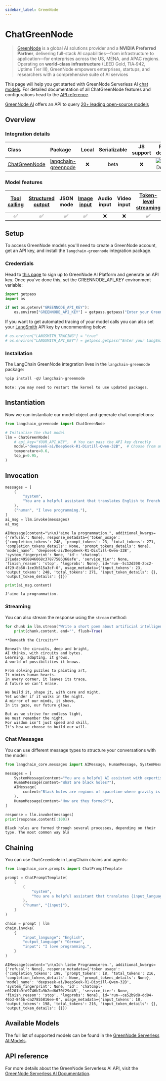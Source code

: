 ```yaml
---
sidebar_label: GreenNode
---
```


# ChatGreenNode

>[GreenNode](https://greennode.ai/) is a global AI solutions provider and a **NVIDIA Preferred Partner**, delivering full-stack AI capabilities—from infrastructure to application—for enterprises across the US, MENA, and APAC regions. Operating on **world-class infrastructure** (LEED Gold, TIA‑942, Uptime Tier III), GreenNode empowers enterprises, startups, and researchers with a comprehensive suite of AI services

This page will help you get started with GreenNode Serverless AI [chat models](../../concepts/chat_models). For detailed documentation of all ChatGreenNode features and configurations head to the [API reference](https://python.langchain.com/api_reference/greennode/chat_models/langchain_greennode.chat_models.ChatGreenNode.html).


[GreenNode AI](https://greennode.ai/) offers an API to query [20+ leading open-source models](https://aiplatform.console.greennode.ai/models)

## Overview
### Integration details

| Class | Package | Local | Serializable | JS support | Package downloads | Package latest |
| :--- | :--- | :---: | :---: |  :---: | :---: | :---: |
| [ChatGreenNode](https://python.langchain.com/api_reference/greennode/chat_models/langchain_greennode.chat_models.ChatGreenNode.html) | [langchain-greennode](https://python.langchain.com/api_reference/greennode/index.html) | ❌ | beta | ❌ | ![PyPI - Downloads](https://img.shields.io/pypi/dm/langchain-greennode?style=flat-square&label=%20) | ![PyPI - Version](https://img.shields.io/pypi/v/langchain-greennode?style=flat-square&label=%20) |

### Model features
| [Tool calling](../../how_to/tool_calling.ipynb) | [Structured output](../../how_to/structured_output.ipynb) | JSON mode | [Image input](../../how_to/multimodal_inputs.ipynb) | Audio input | Video input | [Token-level streaming](../../how_to/chat_streaming.ipynb) | Native async | [Token usage](../../how_to/chat_token_usage_tracking.ipynb) | [Logprobs](../../how_to/logprobs.ipynb) |
| :---: | :---: | :---: | :---: |  :---: | :---: | :---: | :---: | :---: | :---: |
| ✅ | ✅ | ✅ | ✅ | ❌ | ❌ | ✅ | ✅ | ✅ | ❌ |

## Setup

To access GreenNode models you'll need to create a GreenNode account, get an API key, and install the `langchain-greennode` integration package.

### Credentials

Head to [this page](https://aiplatform.console.greennode.ai/api-keys) to sign up to GreenNode AI Platform and generate an API key. Once you've done this, set the GREENNODE_API_KEY environment variable:


```python
import getpass
import os

if not os.getenv("GREENNODE_API_KEY"):
    os.environ["GREENNODE_API_KEY"] = getpass.getpass("Enter your GreenNode API key: ")
```

If you want to get automated tracing of your model calls you can also set your [LangSmith](https://docs.smith.langchain.com/) API key by uncommenting below:


```python
# os.environ["LANGSMITH_TRACING"] = "true"
# os.environ["LANGSMITH_API_KEY"] = getpass.getpass("Enter your LangSmith API key: ")
```

### Installation

The LangChain GreenNode integration lives in the `langchain-greennode` package:


```python
%pip install -qU langchain-greennode
```
```output
Note: you may need to restart the kernel to use updated packages.
```
## Instantiation

Now we can instantiate our model object and generate chat completions:


```python
from langchain_greennode import ChatGreenNode

# Initialize the chat model
llm = ChatGreenNode(
    # api_key="YOUR_API_KEY",  # You can pass the API key directly
    model="deepseek-ai/DeepSeek-R1-Distill-Qwen-32B",  # Choose from available models
    temperature=0.6,
    top_p=0.95,
)
```

## Invocation



```python
messages = [
    (
        "system",
        "You are a helpful assistant that translates English to French. Translate the user sentence.",
    ),
    ("human", "I love programming."),
]
ai_msg = llm.invoke(messages)
ai_msg
```



```output
AIMessage(content="\n\nJ'aime la programmation.", additional_kwargs={'refusal': None}, response_metadata={'token_usage': {'completion_tokens': 248, 'prompt_tokens': 23, 'total_tokens': 271, 'completion_tokens_details': None, 'prompt_tokens_details': None}, 'model_name': 'deepseek-ai/DeepSeek-R1-Distill-Qwen-32B', 'system_fingerprint': None, 'id': 'chatcmpl-271edac4958846068c37877586368afe', 'service_tier': None, 'finish_reason': 'stop', 'logprobs': None}, id='run--5c12d208-2bc2-4f29-8b50-1ce3b515a3cf-0', usage_metadata={'input_tokens': 23, 'output_tokens': 248, 'total_tokens': 271, 'input_token_details': {}, 'output_token_details': {}})
```



```python
print(ai_msg.content)
```
```output
J'aime la programmation.
```
### Streaming

You can also stream the response using the `stream` method:


```python
for chunk in llm.stream("Write a short poem about artificial intelligence"):
    print(chunk.content, end="", flush=True)
```
```output
**Beneath the Circuits**

Beneath the circuits, deep and bright,  
AI thinks, with circuits and bytes.  
Learning, adapting, it grows,  
A world of possibilities it knows.  

From solving puzzles to painting art,  
It mimics human hearts.  
In every corner, it leaves its trace,  
A future we can't erase.  

We build it, shape it, with care and might,  
Yet wonder if it walks in the night.  
A mirror of our minds, it shows,  
In its gaze, our future glows.  

But as we strive for endless light,  
We must remember the night.  
For wisdom isn't just speed and skill,  
It's how we choose to build our will.
```
### Chat Messages

You can use different message types to structure your conversations with the model:


```python
from langchain_core.messages import AIMessage, HumanMessage, SystemMessage

messages = [
    SystemMessage(content="You are a helpful AI assistant with expertise in science."),
    HumanMessage(content="What are black holes?"),
    AIMessage(
        content="Black holes are regions of spacetime where gravity is so strong that nothing, including light, can escape from them."
    ),
    HumanMessage(content="How are they formed?"),
]

response = llm.invoke(messages)
print(response.content[:100])
```
```output
Black holes are formed through several processes, depending on their type. The most common way bla
```
## Chaining

You can use `ChatGreenNode` in LangChain chains and agents:


```python
from langchain_core.prompts import ChatPromptTemplate

prompt = ChatPromptTemplate(
    [
        (
            "system",
            "You are a helpful assistant that translates {input_language} to {output_language}.",
        ),
        ("human", "{input}"),
    ]
)

chain = prompt | llm
chain.invoke(
    {
        "input_language": "English",
        "output_language": "German",
        "input": "I love programming.",
    }
)
```



```output
AIMessage(content='\n\nIch liebe Programmieren.', additional_kwargs={'refusal': None}, response_metadata={'token_usage': {'completion_tokens': 198, 'prompt_tokens': 18, 'total_tokens': 216, 'completion_tokens_details': None, 'prompt_tokens_details': None}, 'model_name': 'deepseek-ai/DeepSeek-R1-Distill-Qwen-32B', 'system_fingerprint': None, 'id': 'chatcmpl-e01201b9fd9746b7a9b2ed6d70f29d45', 'service_tier': None, 'finish_reason': 'stop', 'logprobs': None}, id='run--ce52b9d8-dd84-46b3-845b-da27855816ee-0', usage_metadata={'input_tokens': 18, 'output_tokens': 198, 'total_tokens': 216, 'input_token_details': {}, 'output_token_details': {}})
```


## Available Models

The full list of supported models can be found in the [GreenNode Serverless AI Models](https://greennode.ai/product/model-as-a-service).

## API reference

For more details about the GreenNode Serverless AI API, visit the [GreenNode Serverless AI Documentation](https://helpdesk.greennode.ai/portal/en/kb/articles/greennode-maas-api).
